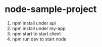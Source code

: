 # node-sample-project
1. npm install under api
2. npm install under my-app
3. npm start to start client 
4. npm run dev to start node
